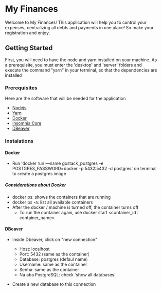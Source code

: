 # My Finances

Welcome to My Finances! This application will help you to control your expenses, centralizing all debts and payments in one place! So make your registration and enjoy.

## Getting Started

First, you will need to have the node and yarn installed on your machine. As a prerequisite, you must enter the 'desktop' and 'server' folders and execute the command "yarn" in your terminal, so that the dependencies are installed

### Prerequisites

Here are the software that will be needed for the application

* [Nodejs](https://nodejs.org/en/)
* [Yarn](https://classic.yarnpkg.com/en/docs/install/#windows-stable)
* [Docker](https://docs.docker.com/docker-for-windows/install/)
* [Insomnia Core](https://insomnia.rest/download/#windows)
* [DBeaver](https://dbeaver.io/download/)

### Instalations 

#### Docker

* Run 'docker run —name gostack_postgres -e POSTGRES_PASSWORD=docker -p 5432:5432 -d postgres' on terminal to create a postgres image

##### Considerations about Docker

* docker ps: shows the containers that are running
* docker ps -a: list all available containers
* After the docker / machine is turned off, the container turns off
  * To run the container again, use docker start <container_id | container_name>

#### DBeaver

* Inside Dbeaver, click on "new connection"
  * Host: localhost
  * Port: 5432 (same as the container)
  * Database: postgres (defaul name)
  * Username: same as the container
  * Senha: same as the container
  * Na aba PostgreSQL: check 'show all databases'

* Create a new database to this connection